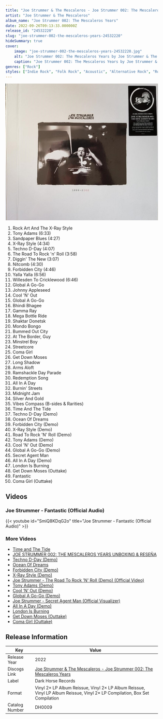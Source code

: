 ```yaml
---
title: "Joe Strummer & The Mescaleros - Joe Strummer 002: The Mescaleros Years"
artist: "Joe Strummer & The Mescaleros"
album_name: "Joe Strummer 002: The Mescaleros Years"
date: 2022-09-26T09:13:33.000000Z
release_id: "24532220"
slug: "joe-strummer-002-the-mescaleros-years-24532220"
hideSummary: true
cover:
    image: "joe-strummer-002-the-mescaleros-years-24532220.jpg"
    alt: "Joe Strummer 002: The Mescaleros Years by Joe Strummer & The Mescaleros"
    caption: "Joe Strummer 002: The Mescaleros Years by Joe Strummer & The Mescaleros"
genres: ["Rock"]
styles: ["Indie Rock", "Folk Rock", "Acoustic", "Alternative Rock", "Rock & Roll"]
---
```


![Joe Strummer 002: The Mescaleros Years by Joe Strummer & The Mescaleros](joe-strummer-002-the-mescaleros-years-24532220.jpg)

<!-- section break -->

1. Rock Art And The X-Ray Style
2. Tony Adams (6:33)
3. Sandpaper Blues (4:27)
4. X-Ray Style (4:34)
5. Techno D-Day (4:07)
6. The Road To Rock 'n' Roll (3:58)
7. Diggin' The New (3:07)
8. Nitcomb (4:30)
9. Forbidden City (4:46)
10. Yalla Yalla (6:56)
11. Willesden To Cricklewood (6:46)
12. Global A Go-Go
13. Johnny Appleseed
14. Cool 'N' Out
15. Global A Go-Go
16. Bhindi Bhagee
17. Gamma Ray
18. Mega Bottle Ride
19. Shaktar Donetsk
20. Mondo Bongo
21. Bummed Out City
22. At The Border, Guy
23. Minstrel Boy
24. Streetcore
25. Coma Girl
26. Get Down Moses
27. Long Shadow
28. Arms Aloft
29. Ramshackle Day Parade
30. Redemption Song
31. All In A Day
32. Burnin' Streets
33. Midnight Jam
34. Silver And Gold
35. Vibes Compass (B-sides & Rarities)
36. Time And The Tide
37. Techno D-Day (Demo)
38. Ocean Of Dreams
39. Forbidden City (Demo)
40. X-Ray Style (Demo)
41. Road To Rock 'N' Roll (Demo)
42. Tony Adams (Demo)
43. Cool 'N' Out (Demo)
44. Global A Go-Go (Demo)
45. Secret Agent Man
46. All In A Day (Demo)
47. London Is Burning
48. Get Down Moses (Outtake)
49. Fantastic
50. Coma Girl (Outtake)

<!-- section break -->




## Videos
### Joe Strummer - Fantastic (Official Audio)
{{< youtube id="SmiQ8KDqG2o" title="Joe Strummer - Fantastic (Official Audio)" >}}<br>

### More Videos

- [Time and The Tide](https://www.youtube.com/watch?v=tEGS-e0HZEM)
- [JOE STRUMMER 002: THE MESCALEROS YEARS UNBOXING & RESEÑA](https://www.youtube.com/watch?v=sbBeo-TBdww)
- [Techno D-Day (Demo)](https://www.youtube.com/watch?v=NIZcNfdr_p4)
- [Ocean Of Dreams](https://www.youtube.com/watch?v=sZhCnF-Z-YY)
- [Forbidden City (Demo)](https://www.youtube.com/watch?v=MwOuk4EoTZk)
- [X-Ray Style (Demo)](https://www.youtube.com/watch?v=5iF2-jU79qM)
- [Joe Strummer - The Road To Rock 'N' Roll (Demo) (Official Video)](https://www.youtube.com/watch?v=OWT-P4ncOiI)
- [Tony Adams (Demo)](https://www.youtube.com/watch?v=rNbAtr46nPI)
- [Cool ‘N’ Out (Demo)](https://www.youtube.com/watch?v=0iG7WtkcsD8)
- [Global A Go-Go (Demo)](https://www.youtube.com/watch?v=OYI2ihCHPV4)
- [Joe Strummer - Secret Agent Man (Official Visualizer)](https://www.youtube.com/watch?v=O2mD-mqXDfI)
- [All In A Day (Demo)](https://www.youtube.com/watch?v=bAR9rBoDEx0)
- [London Is Burning](https://www.youtube.com/watch?v=e9TgNjffZ1E)
- [Get Down Moses (Outtake)](https://www.youtube.com/watch?v=92Oe3546d-g)
- [Coma Girl (Outtake)](https://www.youtube.com/watch?v=BK_7ECtly5c)


## Release Information
|  Key           | Value                                                |
| ---------------| ---------------------------------------------------- |
| Release Year   | 2022                                   |
| Discogs Link   | [Joe Strummer & The Mescaleros - Joe Strummer 002: The Mescaleros Years](https://www.discogs.com/release/24532220-Joe-Strummer-The-Mescaleros-Joe-Strummer-002-The-Mescaleros-Years) |
| Label          | Dark Horse Records |
| Format         | Vinyl 2× LP Album Reissue, Vinyl 2× LP Album Reissue, Vinyl LP Album Reissue, Vinyl 2× LP Compilation, Box Set Compilation |
| Catalog Number | DH0009 |
